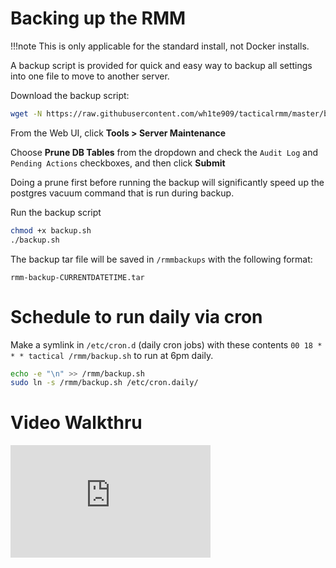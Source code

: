 # Backing up the RMM

!!!note
        This is only applicable for the standard install, not Docker installs.

A backup script is provided for quick and easy way to backup all settings into one file to move to another server.

Download the backup script:

```bash
wget -N https://raw.githubusercontent.com/wh1te909/tacticalrmm/master/backup.sh
```

From the Web UI, click **Tools > Server Maintenance**

Choose **Prune DB Tables** from the dropdown and check the `Audit Log` and `Pending Actions` checkboxes, and then click **Submit**

Doing a prune first before running the backup will significantly speed up the postgres vacuum command that is run during backup.

Run the backup script

```bash
chmod +x backup.sh
./backup.sh
```

The backup tar file will be saved in `/rmmbackups` with the following format:

`rmm-backup-CURRENTDATETIME.tar`

# Schedule to run daily via cron

Make a symlink in `/etc/cron.d` (daily cron jobs) with these contents `00 18 * * * tactical /rmm/backup.sh` to run at 6pm daily.

```bash
echo -e "\n" >> /rmm/backup.sh
sudo ln -s /rmm/backup.sh /etc/cron.daily/
```

# Video Walkthru

<div class="video-wrapper">
  <iframe width="320" height="180" src="https://www.youtube.com/embed/rC0NgYJUf_8" frameborder="0" allowfullscreen></iframe>
</div>
